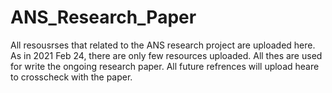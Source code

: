 # ANS_Research_Paper

All resousrses that related to the ANS research project are uploaded here. As in 2021 Feb 24, there are only few resources uploaded. All thes are used for write the ongoing research paper. All future refrences will upload heare to crosscheck with the paper.
